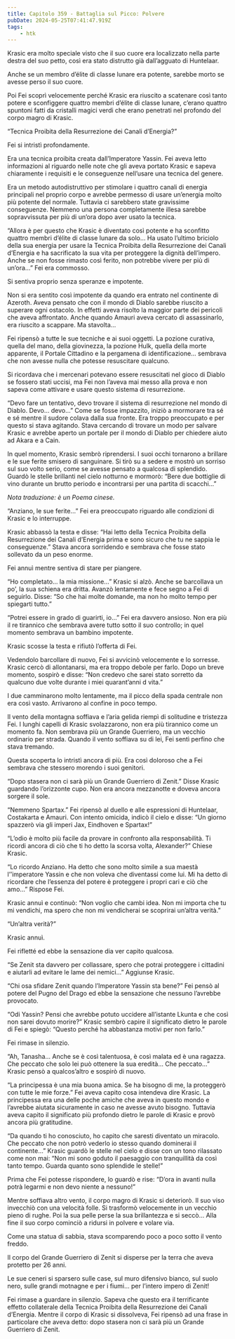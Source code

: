 ```yaml
---
title: Capitolo 359 - Battaglia sul Picco: Polvere
pubDate: 2024-05-25T07:41:47.919Z
tags:
    - htk
---
```


Krasic era molto speciale visto che il suo cuore era localizzato nella parte destra del suo petto, così era stato distrutto già dall’agguato di Huntelaar.

Anche se un membro d’élite di classe lunare era potente, sarebbe morto se avesse perso il suo cuore.

Poi Fei scoprì velocemente perché Krasic era riuscito a scatenare così tanto potere e sconfiggere quattro membri d’élite di classe lunare, c’erano quattro spuntoni fatti da cristalli magici verdi che erano penetrati nel profondo del corpo magro di Krasic.

“Tecnica Proibita della Resurrezione dei Canali d’Energia?”

Fei si intristì profondamente.

Era una tecnica proibita creata dall’Imperatore Yassin. Fei aveva letto informazioni al riguardo nelle note che gli aveva portato Krasic e sapeva chiaramente i requisiti e le conseguenze nell’usare una tecnica del genere.

Era un metodo autodistruttivo per stimolare i quattro canali di energia principali nel proprio corpo e avrebbe permesso di usare un’energia molto più potente del normale. Tuttavia ci sarebbero state gravissime conseguenze. Nemmeno una persona completamente illesa sarebbe sopravvissuta per più di un’ora dopo aver usato la tecnica.

“Allora è per questo che Krasic è diventato così potente e ha sconfitto quattro membri d’élite di classe lunare da solo… Ha usato l’ultimo briciolo della sua energia per usare la Tecnica Proibita della Resurrezione dei Canali d’Energia e ha sacrificato la sua vita per proteggere la dignità dell’impero. Anche se non fosse rimasto così ferito, non potrebbe vivere per più di un’ora…” Fei era commosso.

Si sentiva proprio senza speranze e impotente.

Non si era sentito così impotente da quando era entrato nel continente di Azeroth. Aveva pensato che con il mondo di Diablo sarebbe riuscito a superare ogni ostacolo. In effetti aveva risolto la maggior parte dei pericoli che aveva affrontato. Anche quando Amauri aveva cercato di assassinarlo, era riuscito a scappare. Ma stavolta…

Fei ripensò a tutte le sue tecniche e ai suoi oggetti. La pozione curativa, quella del mano, della giovinezza, la pozione Hulk, quella della morte apparente, il Portale Cittadino e la pergamena di identificazione… sembrava che non avesse nulla che potesse resuscitare qualcuno.

Si ricordava che i mercenari potevano essere resuscitati nel gioco di Diablo se fossero stati uccisi, ma Fei non l’aveva mai messo alla prova e non sapeva come attivare e usare questo sistema di resurrezione.

“Devo fare un tentativo, devo trovare il sistema di resurrezione nel mondo di Diablo. Devo… devo…” Come se fosse impazzito, iniziò a mormorare tra sé e sé mentre il sudore colava dalla sua fronte. Era troppo preoccupato e per questo si stava agitando. Stava cercando di trovare un modo per salvare Krasic e avrebbe aperto un portale per il mondo di Diablo per chiedere aiuto ad Akara e a Cain.

In quel momento, Krasic sembrò riprendersi. I suoi occhi tornarono a brillare e le sue ferite smisero di sanguinare. Si tirò su a sedere e mostrò un sorriso sul suo volto serio, come se avesse pensato a qualcosa di splendido. Guardò le stelle brillanti nel cielo notturno e mormorò: “Bere due bottiglie di vino durante un brutto periodo e incontrarsi per una partita di scacchi…”

<em>Nota traduzione: è un Poema cinese.</em>

“Anziano, le sue ferite…” Fei era preoccupato riguardo alle condizioni di Krasic e lo interruppe.

Krasic abbassò la testa e disse: “Hai letto della Tecnica Proibita della Resurrezione dei Canali d’Energia prima e sono sicuro che tu ne sappia le conseguenze.” Stava ancora sorridendo e sembrava che fosse stato sollevato da un peso enorme.

Fei annuì mentre sentiva di stare per piangere.

“Ho completato… la mia missione…” Krasic si alzò. Anche se barcollava un po’, la sua schiena era dritta. Avanzò lentamente e fece segno a Fei di seguirlo. Disse: “So che hai molte domande, ma non ho molto tempo per spiegarti tutto.”

“Potrei essere in grado di guarirti, io…” Fei era davvero ansioso. Non era più il re tirannico che sembrava avere tutto sotto il suo controllo; in quel momento sembrava un bambino impotente.

Krasic scosse la testa e rifiutò l’offerta di Fei.

Vedendolo barcollare di nuovo, Fei si avvicinò velocemente e lo sorresse. Krasic cercò di allontanarsi, ma era troppo debole per farlo. Dopo un breve momento, sospirò e disse: “Non credevo che sarei stato sorretto da qualcuno due volte durante i miei quarant’anni d vita.”

I due camminarono molto lentamente, ma il picco della spada centrale non era così vasto. Arrivarono al confine in poco tempo.

Il vento della montagna soffiava e  l’aria gelida riempì di solitudine e tristezza Fei. I lunghi capelli di Krasic svolazzarono, non era più tirannico come un momento fa. Non sembrava più un Grande Guerriero, ma un vecchio ordinario per strada. Quando il vento soffiava su di lei, Fei sentì perfino che stava tremando.

Questa scoperta lo intristì ancora di più. Era così doloroso che a Fei sembrava che stessero morendo i suoi genitori.

“Dopo stasera non ci sarà più un Grande Guerriero di Zenit.” Disse Krasic guardando l’orizzonte cupo. Non era ancora mezzanotte e doveva ancora sorgere il sole.

“Nemmeno Spartax.” Fei ripensò al duello e alle espressioni di Huntelaar, Costakarta e Amauri. Con intento omicida, indicò il cielo e disse: “Un giorno spazzerò via gli imperi Jax, Eindhoven e Spartax!”

“L’odio è molto più facile da provare in confronto alla responsabilità. Ti ricordi ancora di ciò che ti ho detto la scorsa volta, Alexander?” Chiese Krasic.

“Lo ricordo Anziano. Ha detto che sono molto simile a sua maestà l’’imperatore Yassin e che non voleva che diventassi come lui. Mi ha detto di ricordare che l’essenza del potere è proteggere i propri cari e ciò che amo…” Rispose Fei.

Krasic annuì e continuò: “Non voglio che cambi idea. Non mi importa che tu mi vendichi, ma spero che non mi vendicherai se scoprirai un’altra verità.”

“Un’altra verità?”

Krasic annuì.

Fei rifletté ed ebbe la sensazione dia ver capito qualcosa.

“Se Zenit sta davvero per collassare, spero che potrai proteggere i cittadini e aiutarli ad evitare le lame dei nemici…” Aggiunse Krasic.

“Chi osa sfidare Zenit quando l’Imperatore Yassin sta bene?” Fei pensò al potere del Pugno del Drago ed ebbe la sensazione che nessuno l’avrebbe provocato.

“Odi Yassin? Pensi che avrebbe potuto uccidere all’istante Lkunta e che così non sarei dovuto morire?” Krasic sembrò capire il significato dietro le parole di Fei e spiegò: “Questo perché ha abbastanza motivi per non farlo.”

Fei rimase in silenzio.

“Ah, Tanasha… Anche se è così talentuosa, è così malata ed è una ragazza. Che peccato che solo lei può ottenere la sua eredità… Che peccato…” Krasic pensò a qualcos’altro e sospirò di nuovo.

“La principessa è una mia buona amica. Se ha bisogno di me, la proteggerò con tutte le mie forze.” Fei aveva capito cosa intendeva dire Krasic. La principessa era una delle poche amiche che aveva in questo mondo e l’avrebbe aiutata sicuramente in caso ne avesse avuto bisogno. Tuttavia aveva capito il significato più profondo dietro le parole di Krasic e provò ancora più gratitudine.

“Da quando ti ho conosciuto, ho capito che saresti diventato un miracolo. Che peccato che non potrò vederlo io stesso quando dominerai il continente…” Krasic guardò le stelle nel cielo e disse con un tono rilassato come non mai: “Non mi sono goduto il paesaggio con tranquillità da così tanto tempo. Guarda quanto sono splendide le stelle!”

Prima che Fei potesse rispondere, lo guardò e rise: “D’ora in avanti nulla potrà legarmi e non devo niente a nessuno!”

Mentre soffiava altro vento, il corpo magro di Krasic si deteriorò. Il suo viso invecchiò con una velocità folle. Si trasformò velocemente in un vecchio pieno di rughe. Poi la sua pelle perse la sua brillantezza e si seccò… Alla fine il suo corpo cominciò a ridursi in polvere e volare via.

Come una statua di sabbia, stava scomparendo poco a poco sotto il vento freddo.

Il corpo del Grande Guerriero di Zenit si disperse per la terra che aveva protetto per 26 anni.

Le sue ceneri si sparsero sulle case, sul muro difensivo bianco, sul suolo nero, sulle grandi motnagne e per i fiumi… per l’intero impero di Zenit!

Fei rimase a guardare in silenzio. Sapeva che questo era il terrificante effetto collaterale della Tecnica Proibita della Resurrezione dei Canali d’Energia. Mentre il corpo di Krasic si dissolveva, Fei ripensò ad una frase in particolare che aveva detto: dopo stasera non ci sarà più un Grande Guerriero di Zenit.



